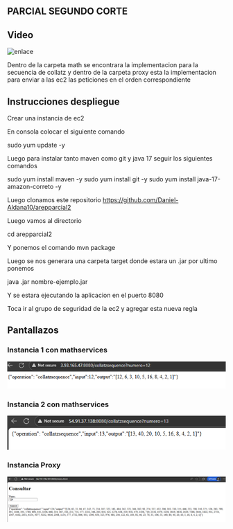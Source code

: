 ## PARCIAL SEGUNDO CORTE
## Video
![enlace](https://pruebacorreoescuelaingeduco-my.sharepoint.com/personal/daniel_aldana-b_mail_escuelaing_edu_co/_layouts/15/stream.aspx?id=%2Fpersonal%2Fdaniel%5Faldana%2Db%5Fmail%5Fescuelaing%5Fedu%5Fco%2FDocuments%2FRecording%2D20251021%5F110731%2Ewebm&nav=eyJyZWZlcnJhbEluZm8iOnsicmVmZXJyYWxBcHAiOiJTdHJlYW1XZWJBcHAiLCJyZWZlcnJhbFZpZXciOiJTaGFyZURpYWxvZy1MaW5rIiwicmVmZXJyYWxBcHBQbGF0Zm9ybSI6IldlYiIsInJlZmVycmFsTW9kZSI6InZpZXcifX0&ga=1&referrer=StreamWebApp%2EWeb&referrerScenario=AddressBarCopied%2Eview%2Eb99215b2%2Ddd9e%2D4000%2Db6d1%2D093ae83ee07d)

Dentro de la carpeta math se encontrara la implementacion para la secuencia de collatz y dentro de la carpeta proxy esta la implementacion para enviar a las ec2 las peticiones en el orden correspondiente

## Instrucciones despliegue
Crear una instancia de ec2

En consola colocar el siguiente comando

sudo yum update -y

Luego para instalar tanto maven como git y java 17 seguir los siguientes comandos

sudo yum install maven -y
sudo yum install git -y
sudo yum install java-17-amazon-correto -y

Luego clonamos este repositorio https://github.com/Daniel-Aldana10/arepparcial2

Luego vamos al directorio

cd arepparcial2

Y ponemos el comando mvn package

Luego se nos generara una carpeta target donde estara un .jar por ultimo ponemos

java .jar nombre-ejemplo.jar

Y se estara ejecutando la aplicacion en el puerto 8080

Toca ir al grupo de seguridad de la ec2 y agregar esta nueva regla

## Pantallazos

### Instancia 1 con mathservices
![image](images/instancia1.png)
### Instancia 2 con mathservices
![image](images/instancia2.png)
### Instancia Proxy
![image](images/proxy.png)
